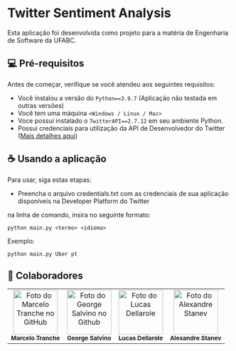 # Twitter Sentiment Analysis

Esta aplicação foi desenvolvida como projeto para a matéria de Engenharia de Software da UFABC.

## 💻 Pré-requisitos

Antes de começar, verifique se você atendeu aos seguintes requisitos:

* Você instalou a versão do `Python==3.9.7` (Aplicação não testada em outras versões)
* Você tem uma máquina `<Windows / Linux / Mac>`
* Voce possui instalado o `TwitterAPI==2.7.12` em seu ambiente Python.
* Possui credenciais para utilização da API de Desenvolvedor do Twitter (<a href="https://developer.twitter.com/en/docs/apps/overview">Mais detalhes aqui</a>)


## ☕ Usando a aplicação

Para usar, siga estas etapas:

* Preencha o arquivo credentials.txt com as credenciais de sua aplicação disponíveis na Developer Platform do Twitter

na linha de comando, insira no seguinte formato:
```
python main.py <termo> <idioma>
```

Exemplo:
```
python main.py Uber pt
```

## 🤝 Colaboradores

<table>
  <tr>
    <td align="center">
      <a href="#">
        <img src="https://avatars.githubusercontent.com/u/37808308?v=4" width="100px;" alt="Foto do Marcelo Tranche no GitHub"/><br>
        <sub>
          <b>Marcelo Tranche</b>
        </sub>
      </a>
    </td>
    <td align="center">
      <a href="#">
        <img src="https://avatars.githubusercontent.com/u/97523377?v=4" width="100px;" alt="Foto do George Salvino no Github"/><br>
        <sub>
          <b>George Salvino</b>
        </sub>
      </a>
    </td>
    <td align="center">
      <a href="#">
        <img src="https://avatars.githubusercontent.com/u/102434211?v=4" width="100px;" alt="Foto do Lucas Dellarole"/><br>
        <sub>
          <b>Lucas Dellarole</b>
        </sub>
      </a>
    </td>
    <td align="center">
      <a href="#">
        <img src="https://avatars.githubusercontent.com/u/80799164?v=4" width="100px;" alt="Foto do Alexandre Stanev"/><br>
        <sub>
          <b>Alexandre Stanev</b>
        </sub>
      </a>
    </td>
    </td>
  </tr>
</table>
